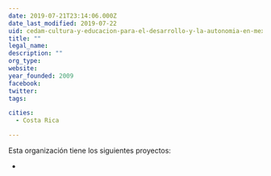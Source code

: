 ```yaml
---
date: 2019-07-21T23:14:06.000Z
date_last_modified: 2019-07-22
uid: cedam-cultura-y-educacion-para-el-desarrollo-y-la-autonomia-en-mexico-a-c
title: ""
legal_name: 
description: ""
org_type: 
website: 
year_founded: 2009
facebook: 
twitter: 
tags:

cities: 
  - Costa Rica

---
```


Esta organización tiene los siguientes proyectos:

- [](/i/red-tonos-cihuatl.html)
